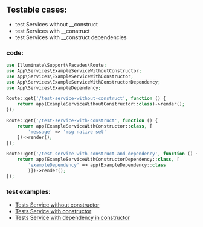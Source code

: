 ## Testable cases:

- test Services without __construct
- test Services with __construct
- test Services with __construct dependencies

### code:

```php
use Illuminate\Support\Facades\Route;
use App\Services\ExampleServiceWithoutConstructor;
use App\Services\ExampleServiceWithConstructor;
use App\Services\ExampleServiceWithConstructorDependency;
use App\Services\ExampleDependency;

Route::get('/test-service-without-construct', function () {
    return app(ExampleServiceWithoutConstructor::class)->render();
});

Route::get('/test-service-with-construct', function () {
    return app(ExampleServiceWithConstructor::class, [
        'message' => 'msg native set'
    ])->render();
});

Route::get('/test-service-with-construct-and-dependency', function () {
    return app(ExampleServiceWithConstructorDependency::class, [
        'exampleDependency' => app(ExampleDependency::class
        )])->render();
});
```

### test examples:

- [Tests Service without constructor](./tests/Feature/TestServiceWithoutConstructTest.php)
- [Tests Service with constructor](./tests/Feature/TestServiceWithConstructTest.php)
- [Tests Service with dependency in constructor](./tests/Feature/TestServiceWithConstructDependencyTest.php)
